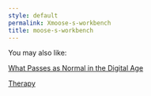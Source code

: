 ```yaml
---
style: default
permalink: Xmoose-s-workbench
title: moose-s-workbench
---
```

You may also like:

[What Passes as Normal in the Digital Age](http://scp-wiki.net/what-passes-as-normal-in-the-digital-age)

[Therapy](http://scp-wiki.net/therapy)

